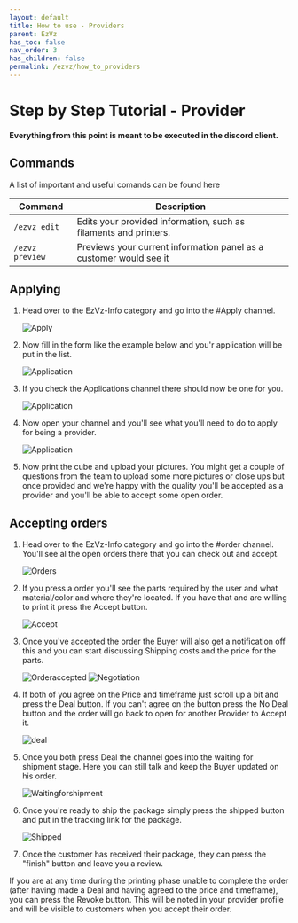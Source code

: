```yaml
---
layout: default
title: How to use - Providers
parent: EzVz
has_toc: false
nav_order: 3
has_children: false
permalink: /ezvz/how_to_providers
---
```



# Step by Step Tutorial - Provider

**Everything from this point is meant to be executed in the discord client.**

## Commands

A list of important and useful comands can be found here

| Command             | Description                                                        |
| ------------------- | ------------------------------------------------------------------ |
| ```/ezvz edit```    | Edits your provided information, such as filaments and printers.   |
| ```/ezvz preview``` | Previews your current information panel as a customer would see it |

## Applying

1. Head over to the EzVz-Info category and go into the #Apply channel.

    ![Apply](../assets/images/ezvz/Providers_Apply/Apply.PNG)

2. Now fill in the form like the example below and you'r application will be put in the list.

    ![Application](../assets/images/ezvz/Providers_Apply/Application.PNG)

3. If you check the Applications channel there should now be one for you.

    ![Application](../assets/images/ezvz/Providers_Apply/Application%20channel.PNG)

4. Now open your channel and you'll see what you'll need to do to apply for being a provider.

    ![Application](../assets/images/ezvz/Providers_Apply/Application%20channel2.PNG)

5. Now print the cube and upload your pictures. You might get a couple of questions from the team to upload some more pictures or close ups but once provided and we're happy with the quality you'll be accepted as a provider and you'll be able to accept some open order.

## Accepting orders

1. Head over to the EzVz-Info category and go into the #order channel. You'll see al the open orders there that you can check out and accept.

    ![Orders](../assets/images/ezvz/Providers_Orders/Orders.PNG)

2. If you press a order you'll see the parts required by the user and what material/color and where they're located. If you have that and are willing to print it press the Accept button.

    ![Accept](../assets/images/ezvz/Providers_Orders/Accept%20Order.PNG)

3. Once you've accepted the order the Buyer will also get a notification off this and you can start discussing Shipping costs and the price for the parts.

    ![Orderaccepted](../assets/images/ezvz/Providers_Orders/Order%20accepted.PNG)
    ![Negotiation](../assets/images/ezvz/Providers_Orders/Negotiations.PNG)

4. If both of you agree on the Price and timeframe just scroll up a bit and press the Deal button. If you can't agree on the button press the No Deal button and the order will go back to open for another Provider to Accept it.

    ![deal](../assets/images/ezvz/Providers_Orders/Dealbutton.PNG)

5. Once you both press Deal the channel goes into the waiting for shipment stage. Here you can still talk and keep the Buyer updated on his order.

    ![Waitingforshipment](../assets/images/ezvz/Providers_Orders/Shipment_Wait.PNG)

6. Once you're ready to ship the package simply press the shipped button and put in the tracking link for the package.

    ![Shipped](../assets/images/ezvz/Providers_Orders/Shipped.PNG)

7. Once the customer has received their package, they can press the "finish" button and leave you a review.

If you are at any time during the printing phase unable to complete the order (after having made a Deal and having agreed to the price and timeframe), you can press the Revoke button. This will be noted in your provider profile and will be visible to customers when you accept their order.
